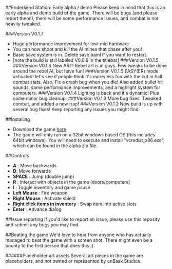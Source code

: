 ##Enderkend Station: Early alpha / demo
Please keep in mind that this is an early alpha and demo build of the game. There will be bugs (and please report them!), there will be some performance issues, and combat is not heavily tweaked.

###Version V0.1.7
- Huge performance improvement for low-mid hardware
- You can now shoot and kill the AI mines that chase after you!
- Basic save system is in. Delete save.baml if you want to restart.
- [note the build is still labeled V0.0.6 in the titlebar]
###Version V0.1.5
###Version V0.1.6
New ART! Rebel art is in guys. Few tweaks to be done around the rebel AI, but have fun!
###Version V0.1.5
EASY(ER) mode activated! let's see if people think it's more/less fun with the cut in half combat stats. Also, 
Fix a crash bug when you die! Also added bullet hit sounds, some performance improvements, and a highlight system for computers.
###Version V0.1.4
Lighting is back and it's dynamic! Plus some minor bug cleanup.
###Version V0.1.3
More bug fixes. Tweaked combat, and added a new trap!
###Version V0.1.2
New build is up with several bug fixes! Keep reporting any issues you might find.

##Installing
- Download the game [here](http://www.enbask.com/enderkend.zip)
- The game will only run on a 32bit windows based OS (this includes 64bit windows). You will need to execute and install "vcredist_x86.exe", which can be found in the alpha zip file.

##Controls
- **A** : Move backwards
- **D**: Move forwards
- **SPACE** : Jump (double jump)
- **R** : Interact with objects in the game (doors/computers)
- **I** : Toggle inventory and game pause
- **Left Mouse** : Fire weapon
- **Right Mouse** : Activate shield
- **Right click items in inventory** : Swap item into active slots
- **Enter** : Advance dialog

##Issue reporting
If you'd like to report an issue, please use this reposity and submit any bugs you may find.

##Beating the game
We'd love to hear from anyone who has actually managed to beat the game with a screen shot. There might even be a bounty to the first person that does this ;).

######Placeholder art assets
Several art pieces in the game are placeholders, and not owned or represented by enBask Studios.

